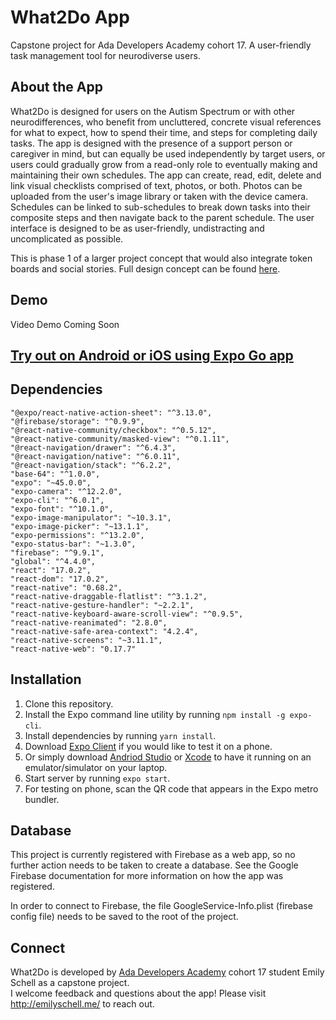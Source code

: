 # What2Do App

Capstone project for Ada Developers Academy cohort 17. A user-friendly task management tool for neurodiverse users.

## About the App

What2Do is designed for users on the Autism Spectrum or with other neurodifferences, who benefit from uncluttered, concrete visual references for what to expect, how to spend their time, and steps for completing daily tasks. The app is designed with the presence of a support person or caregiver in mind, but can equally be used independently by target users, or users could gradually grow from a read-only role to eventually making and maintaining their own schedules. The app can create, read, edit, delete and link visual checklists comprised of text, photos, or both. Photos can be uploaded from the user's image library or taken with the device camera. Schedules can be linked to sub-schedules to break down tasks into their composite steps and then navigate back to the parent schedule. The user interface is designed to be as user-friendly, undistracting and uncomplicated as possible.

This is phase 1 of a larger project concept that would also integrate token boards and social stories. Full design concept can be found [here](https://www.figma.com/file/LaCgoyu2Dk6wV2suQgrf9p/What2Do?node-id=2%3A2).

## Demo

Video Demo Coming Soon

## [Try out on Android or iOS using Expo Go app](https://expo.dev/@lauraemilyschell/what2do)

## Dependencies

    "@expo/react-native-action-sheet": "^3.13.0",
    "@firebase/storage": "^0.9.9",
    "@react-native-community/checkbox": "^0.5.12",
    "@react-native-community/masked-view": "^0.1.11",
    "@react-navigation/drawer": "^6.4.3",
    "@react-navigation/native": "^6.0.11",
    "@react-navigation/stack": "^6.2.2",
    "base-64": "^1.0.0",
    "expo": "~45.0.0",
    "expo-camera": "^12.2.0",
    "expo-cli": "^6.0.1",
    "expo-font": "^10.1.0",
    "expo-image-manipulator": "~10.3.1",
    "expo-image-picker": "~13.1.1",
    "expo-permissions": "^13.2.0",
    "expo-status-bar": "~1.3.0",
    "firebase": "^9.9.1",
    "global": "^4.4.0",
    "react": "17.0.2",
    "react-dom": "17.0.2",
    "react-native": "0.68.2",
    "react-native-draggable-flatlist": "^3.1.2",
    "react-native-gesture-handler": "~2.2.1",
    "react-native-keyboard-aware-scroll-view": "^0.9.5",
    "react-native-reanimated": "2.8.0",
    "react-native-safe-area-context": "4.2.4",
    "react-native-screens": "~3.11.1",
    "react-native-web": "0.17.7"

## Installation

1. Clone this repository.
2. Install the Expo command line utility by running `npm install -g expo-cli`.
3. Install dependencies by running `yarn install`.
4. Download [Expo Client](https://apps.apple.com/us/app/expo-client/id982107779) if you would like to test it on a phone.
5. Or simply download [Andriod Studio](https://developer.android.com/studio) or [Xcode](https://apps.apple.com/us/app/xcode/id497799835?mt=12) to have it running on an emulator/simulator on your laptop.
6. Start server by running `expo start`.
7. For testing on phone, scan the QR code that appears in the Expo metro bundler.

## Database

This project is currently registered with Firebase as a web app, so no further action needs to be taken to create a database. See the Google Firebase documentation for more information on how the app was registered.

In order to connect to Firebase, the file GoogleService-Info.plist (firebase config file) needs to be saved to the root of the project.

## Connect

What2Do is developed by [Ada Developers Academy](https://adadevelopersacademy.org/) cohort 17 student Emily Schell as a capstone project.<br>
I welcome feedback and questions about the app! Please visit http://emilyschell.me/ to reach out.
